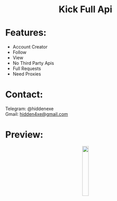 <div align="center">
  <h1> Kick Full Api </h1>
</div>

# Features:

- Account Creator
- Follow
- View
- No Third Party Apis
- Full Requests
- Need Proxies
 
# Contact:

Telegram: @hiddenexe
<br>
Gmail: hidden4xe@gmail.com
 
# Preview:

<div align="center">
      <a href="https://www.youtube.com/watch?v=f3mhq1F-Kb8">
         <img src="https://png.pngtree.com/png-vector/20221018/ourmid/pngtree-youtube-social-media-round-icon-png-image_6315993.png" style="width:20%;">
      </a>

</div>

